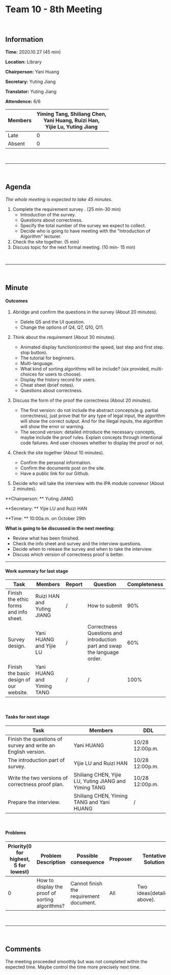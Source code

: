 # Team 10 - 8th Meeting 

<br>

## Information

**Time:**  2020.10.27 (45 min)

**Location:** Library

**Chairperson:**  Yani Huang

**Secretary:**  Yuting Jiang

**Translator:**  Yuting Jiang

**Attendence:** 6/6

| **Members** | **Yiming Tang, Shiliang Chen, <br>Yani Huang, Ruizi Han, <br>Yijie Lu, Yuting Jiang** |
| ----------- | ------------------------------------------------------------ |
| Late        | 0                                                            |
| Absent      | 0                                                            |

<br>

------
<br>

## Agenda

*The whole meeting is expected to take 45 minutes.*

1. Complete the requirement survey . (25 min-30 min)
   - Introduction of the survey.
   - Questions about correctness.
   - Specify the total number of the survey we expect to collect.
   - Decide who is going to have meeting with the "Introduction of Algorithm" lecturer.
2. Check the site together. (5 min)
3. Discuss topic for the next formal meeting. (10 min- 15 min)

<br>

------

<br>

## Minute

#### Outcomes

1. Abridge and confirm the questions in the survey (About 20 minutes).
   - Delete Q5 and the UI question. 
   - Change the options of Q4, Q7, Q10, Q11.
2. Think about the requirement (About 30 minutes).
   - Animated display function(control the speed, last step and first step. stop button).
   - The tutorial for beginners.
   - Multi-language.
   - What kind of sorting algorithms will be include?  (six provided, multi-choices for users to choose).
   - Display the history record for users.
   - Cheat sheet (brief notes).
   - Questions about correctness.

3. Discuss the form of the proof the correctness (About 20 minutes).
   - The first version: do not include the abstract concepts(e.g. partial correctness), just prove that for any type of legal input, the algorithm will show the correct output. And for the illegal inputs, the algorithm will show the error or warning.  
   - The second version: detailed introduce the necessary concepts, maybe include the proof rules. Explain concepts through intentional code failures. And user chooses whether to display the proof or not.

4. Check the site together (About 10 minutes).
   - Confirm the personal information.
   - Confirm the documents post on the site.
   - Have a public link for our Github.
5. Decide who will take the interview with the IPA module convenor (About 2 minutes).


**Chairperson: ** Yuting JIANG

**Secretary: ** Yijie LU and Ruizi HAN

**Time: ** 10:00a.m. on October 29th 

**What is going to be discussed in the next meeting:**

- Review what has been finished.
- Check the info sheet and survey and the interview questions.
- Decide when to release the survey and when to take the interview.
- Discuss which version of correctness proof is better.

-------


#### Work summary for last stage

| **Task**                                | **Members**                | **Report** | **Question**                                                 | **Completeness** |
| --------------------------------------- | -------------------------- | ---------- | ------------------------------------------------------------ | ---------------- |
| Finish the ethic forms and info sheet.  | Ruizi HAN and Yuting JIANG | /          | How to submit                                                | 90%              |
| Survey design.                          | Yani HUANG and Yijie LU    | /          | Correctness  Questions and introduction part and swap the language order. | 60%              |
| Finish the basic design of our website. | Yani HUANG and Yiming TANG | /          | /                                                            | 100%             |

<br>

#### Tasks for next stage

| **Task**                                                     | **Members**                                           | **DDL**         |
| ------------------------------------------------------------ | ----------------------------------------------------- | --------------- |
| Finish the questions of survey and write an English version. | Yani HUANG                                            | 10/28 12:00p.m. |
| The introduction part of survey.                             | Yijie LU and Ruizi HAN                                | 10/28 12:00p.m. |
| Write the two versions of correctness proof plan.            | Shiliang CHEN, Yijie LU, Yuting JIANG and Yiming TANG | 10/28 12:00p.m. |
| Prepare the interview.                                       | Shiliang CHEN, Yiming TANG and Yani HUANG             | /               |

<br>

#### Problems

| Priority(0 for highest, 5 for lowest) | **Problem Description**                         | **Possible consequence**                | **Proposer** | **Tentative Solution**     | **Expected completion time** |
| ------------------------------------- | ----------------------------------------------- | --------------------------------------- | ------------ | -------------------------- | ---------------------------- |
| 0                                     | How to display the proof of sorting algorithms? | Cannot finish the requirement document. | All          | Two ideas(detailed above). | 10/29                        |

<br>

-------

<br>

## Comments

The meeting proceeded smoothly but was not completed within the expected time. Maybe control the time more precisely next time.

